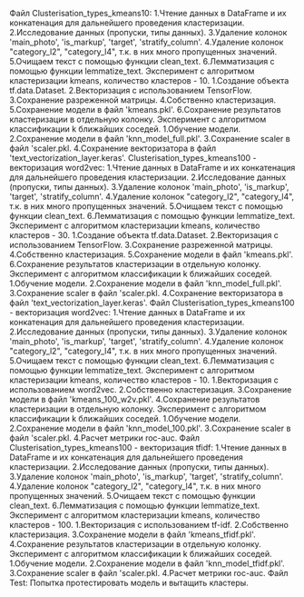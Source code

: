 Файл Clusterisation_types_kmeans10:
1.Чтение данных в DataFrame и их конкатенация для дальнейшего проведения кластеризации.
2.Исследование данных (пропуски, типы данных).
3.Удаление колонок 'main_photo', 'is_markup', 'target', 'stratify_column'.
4.Удаление колонок "category_l2", "category_l4", т.к. в них много пропущенных значений.
5.Очищаем текст с помощью функции clean_text.
6.Лемматизация с помощью функции lemmatize_text.
Эксперимент с алгоритмом кластеризации kmeans, количество кластеров - 10.
1.Создание объекта tf.data.Dataset.
2.Векторизация с использованием TensorFlow.
3.Сохранение разреженной матрицы.
4.Собственно кластеризация.
5.Сохранение модели в файл 'kmeans.pkl'.
6.Сохранение результатов кластеризации в отдельную колонку.
Эксперимент с алгоритмом классификации k ближайших соседей.
1.Обучение модели.
2.Сохранение модели в файл 'knn_model_full.pkl'.
3.Сохранение scaler в файл 'scaler.pkl.
4.Сохранение векторизатора в файл 'text_vectorization_layer.keras'.
Clusterisation_types_kmeans100 - векторизация word2vec:
1.Чтение данных в DataFrame и их конкатенация для дальнейшего проведения кластеризации.
2.Исследование данных (пропуски, типы данных).
3.Удаление колонок 'main_photo', 'is_markup', 'target', 'stratify_column'.
4.Удаление колонок "category_l2", "category_l4", т.к. в них много пропущенных значений.
5.Очищаем текст с помощью функции clean_text.
6.Лемматизация с помощью функции lemmatize_text.
Эксперимент с алгоритмом кластеризации kmeans, количество кластеров - 30.
1.Создание объекта tf.data.Dataset.
2.Векторизация с использованием TensorFlow.
3.Сохранение разреженной матрицы.
4.Собственно кластеризация.
5.Сохранение модели в файл 'kmeans.pkl'.
6.Сохранение результатов кластеризации в отдельную колонку.
Эксперимент с алгоритмом классификации k ближайших соседей.
1.Обучение модели.
2.Сохранение модели в файл 'knn_model_full.pkl'.
3.Сохранение scaler в файл 'scaler.pkl.
4.Сохранение векторизатора в файл 'text_vectorization_layer.keras'.
Файл Clusterisation_types_kmeans100 - векторизация word2vec:
1.Чтение данных в DataFrame и их конкатенация для дальнейшего проведения кластеризации.
2.Исследование данных (пропуски, типы данных).
3.Удаление колонок 'main_photo', 'is_markup', 'target', 'stratify_column'.
4.Удаление колонок "category_l2", "category_l4", т.к. в них много пропущенных значений.
5.Очищаем текст с помощью функции clean_text.
6.Лемматизация с помощью функции lemmatize_text.
Эксперимент с алгоритмом кластеризации kmeans, количество кластеров - 10.
1.Векторизация с использованием word2vec.
2.Собственно кластеризация.
3.Сохранение модели в файл 'kmeans_100_w2v.pkl'.
4.Сохранение результатов кластеризации в отдельную колонку.
Эксперимент с алгоритмом классификации k ближайших соседей.
1.Обучение модели.
2.Сохранение модели в файл 'knn_model_100.pkl'.
3.Сохранение scaler в файл 'scaler.pkl.
4.Расчет метрики roc-auc.
Файл Clusterisation_types_kmeans100 - векторизация tfidf:
1.Чтение данных в DataFrame и их конкатенация для дальнейшего проведения кластеризации.
2.Исследование данных (пропуски, типы данных).
3.Удаление колонок 'main_photo', 'is_markup', 'target', 'stratify_column'.
4.Удаление колонок "category_l2", "category_l4", т.к. в них много пропущенных значений.
5.Очищаем текст с помощью функции clean_text.
6.Лемматизация с помощью функции lemmatize_text.
Эксперимент с алгоритмом кластеризации kmeans, количество кластеров - 100.
1.Векторизация с использованием tf-idf.
2.Собственно кластеризация.
3.Сохранение модели в файл 'kmeans_tfidf.pkl'.
4.Сохранение результатов кластеризации в отдельную колонку.
Эксперимент с алгоритмом классификации k ближайших соседей.
1.Обучение модели.
2.Сохранение модели в файл 'knn_model_tfidf.pkl'.
3.Сохранение scaler в файл 'scaler.pkl.
4.Расчет метрики roc-auc.
Файл Test:
Попытка протестировать модель и вытащить кластеры.
